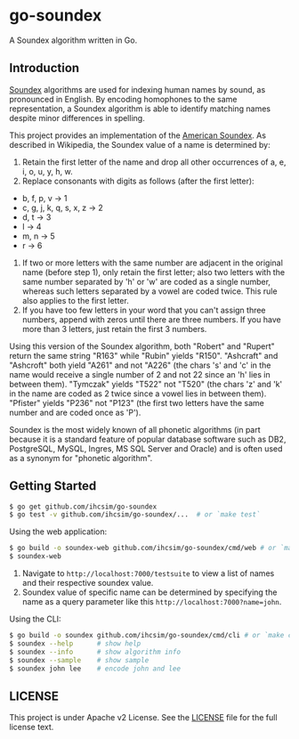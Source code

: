 # go-soundex

A Soundex algorithm written in Go.

## Introduction

[Soundex](https://en.wikipedia.org/wiki/Soundex) algorithms are used for indexing human names by sound, as pronounced in English. By encoding homophones to the same representation, a Soundex algorithm is able to identify matching names despite minor differences in spelling.

This project provides an implementation of the [American Soundex](https://en.wikipedia.org/wiki/Soundex#American_Soundex). As described in Wikipedia, the Soundex value of a name is determined by:

1. Retain the first letter of the name and drop all other occurrences of a, e, i, o, u, y, h, w.
1. Replace consonants with digits as follows (after the first letter):
  * b, f, p, v → 1
  * c, g, j, k, q, s, x, z → 2
  * d, t → 3
  * l → 4
  * m, n → 5
  * r → 6
1. If two or more letters with the same number are adjacent in the original name (before step 1), only retain the first letter; also two letters with the same number separated by 'h' or 'w' are coded as a single number, whereas such letters separated by a vowel are coded twice. This rule also applies to the first letter.
1. If you have too few letters in your word that you can't assign three numbers, append with zeros until there are three numbers. If you have more than 3 letters, just retain the first 3 numbers.

Using this version of the Soundex algorithm, both "Robert" and "Rupert" return the same string "R163" while "Rubin" yields "R150". "Ashcraft" and "Ashcroft" both yield "A261" and not "A226" (the chars 's' and 'c' in the name would receive a single number of 2 and not 22 since an 'h' lies in between them). "Tymczak" yields "T522" not "T520" (the chars 'z' and 'k' in the name are coded as 2 twice since a vowel lies in between them). "Pfister" yields "P236" not "P123" (the first two letters have the same number and are coded once as 'P').

Soundex is the most widely known of all phonetic algorithms (in part because it is a standard feature of popular database software such as DB2, PostgreSQL, MySQL, Ingres, MS SQL Server and Oracle) and is often used as a synonym for "phonetic algorithm".

## Getting Started

```sh
$ go get github.com/ihcsim/go-soundex
$ go test -v github.com/ihcsim/go-soundex/...  # or `make test`
```

Using the web application:
```sh
$ go build -o soundex-web github.com/ihcsim/go-soundex/cmd/web # or `make compile`
$ soundex-web
```

1. Navigate to `http://localhost:7000/testsuite` to view a list of names and their respective soundex value.
1. Soundex value of specific name can be determined by specifying the name as a query parameter like this `http://localhost:7000?name=john`.

Using the CLI:
```sh
$ go build -o soundex github.com/ihcsim/go-soundex/cmd/cli # or `make compile`
$ soundex --help      # show help
$ soundex --info      # show algorithm info
$ soundex --sample    # show sample
$ soundex john lee    # encode john and lee
```

## LICENSE
This project is under Apache v2 License. See the [LICENSE](LICENSE) file for the full license text.
